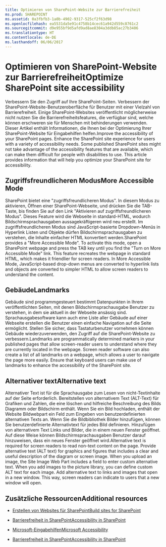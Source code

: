 ```yaml
---
title: Optimieren von SharePoint-Website zur Barrierefreiheit
ms.prod: SHAREPOINT
ms.assetid: 0a3fbfb3-1a0b-4902-9317-525cf2f63d98
ms.openlocfilehash: ea5531da5e91c4758b14cec61a942d559c8761c2
ms.sourcegitcommit: d9e955bf9d5afd9ad8ae8304a3ddb85ac27b3406
ms.translationtype: HT
ms.contentlocale: de-DE
ms.lasthandoff: 06/06/2017
---
```

# <a name="optimize-sharepoint-site-accessibility"></a><span data-ttu-id="11e93-102">Optimieren von SharePoint-Website zur Barrierefreiheit</span><span class="sxs-lookup"><span data-stu-id="11e93-102">Optimize SharePoint site accessibility</span></span>
<span data-ttu-id="11e93-p101">Verbessern Sie den Zugriff auf Ihre SharePoint-Seiten. Verbessern der SharePoint-Website-Benutzeroberfläche für Benutzer mit einer Vielzahl von Barrierefreiheit. Einige SharePoint-Websites veröffentlicht möglicherweise nicht nutzen Sie die Barrierefreiheitsfeatures, die verfügbar sind, welche können erschweren sie für Menschen mit behinderungen verwenden. Dieser Artikel enthält Informationen, die Ihnen bei der Optimierung Ihrer SharePoint-Website für Eingabehilfen helfen.</span><span class="sxs-lookup"><span data-stu-id="11e93-p101">Improve the accessibility of your SharePoint pages. Enhance the SharePoint site experience for users with a variety of accessibility needs. Some published SharePoint sites might not take advantage of the accessibility features that are available, which can make them difficult for people with disabilities to use. This article provides information that will help you optimize your SharePoint site for accessibility.</span></span> 
  
    
    


## <a name="more-accessible-mode"></a><span data-ttu-id="11e93-107">Zugriffsfreundlicheren Modus</span><span class="sxs-lookup"><span data-stu-id="11e93-107">More Accessible Mode</span></span>

<span data-ttu-id="11e93-p102">SharePoint bietet eine "zugriffsfreundlicheren Modus". In diesem Modus zu aktivieren, Öffnen einer SharePoint-Webseite, und drücken Sie die TAB-Taste, bis finden Sie auf den Link "Aktivieren auf zugriffsfreundlicheren Modus". Dieses Feature wird die Webseite in standard-HTML, wodurch Bildschirmsprachausgaben aussagekräftigeren wird neu erstellt. Im zugriffsfreundlicheren Modus sind JavaScript-basierte Dropdown-Menüs in Hyperlink Listen und Objekte dürfen Bildschirmsprachausgaben zu verstehen, die Inhalte einfacher HTML konvertiert werden.</span><span class="sxs-lookup"><span data-stu-id="11e93-p102">SharePoint provides a "More Accessible Mode". To activate this mode, open a SharePoint webpage and press the TAB key until you find the "Turn on More Accessible Mode" link. This feature recreates the webpage in standard HTML, which makes it friendlier for screen readers. In More Accessible Mode, JavaScript-based drop-down menus are converted to hyperlink lists and objects are converted to simpler HTML to allow screen readers to understand the content.</span></span> 
  
    
    

## <a name="landmarks"></a><span data-ttu-id="11e93-112">Gebäude</span><span class="sxs-lookup"><span data-stu-id="11e93-112">Landmarks</span></span>

<span data-ttu-id="11e93-p103">Gebäude sind programmgesteuert bestimmt Datenpunkten in Ihrem veröffentlichten Seiten, mit denen Bildschirmsprachausgabe Benutzer zu verstehen, in dem sie aktuell in der Webseite ansässig sind. Sprachausgabesoftware kann auch eine Liste aller Gebäude auf einer Webseite erstellen die Benutzer einen einfache Navigation auf die Seite ermöglicht. Stellen Sie sicher, dass Tastaturbenutzer vornehmen können Gebäude wiederzuverwenden, den Zugriff auf die SharePoint-Website zu verbessern.</span><span class="sxs-lookup"><span data-stu-id="11e93-p103">Landmarks are programmatically determined markers in your published pages that allow screen-reader users to understand where they are currently located in the webpage. Screen reader software can also create a list of all landmarks on a webpage, which allows a user to navigate the page more easily. Ensure that keyboard users can make use of landmarks to enhance the accessibility of the SharePoint site.</span></span>
  
    
    

## <a name="alternative-text"></a><span data-ttu-id="11e93-116">Alternativer text</span><span class="sxs-lookup"><span data-stu-id="11e93-116">Alternative text</span></span>

<span data-ttu-id="11e93-p104">Alternativer Text ist für die Sprachausgabe zum Lesen von nicht-Textinhalte auf der Seite erforderlich. Bereitstellen von alternativem Text (ALT-Text) für Grafiken und Zahlen, die eine löschen und hilfreiche Beschreibung des Bilds Diagramm oder Bildschirm enthält. Wenn Sie ein Bild hochladen, enthält der Website Bildwebpart ein Feld zum Eingeben von benutzerdefinierten alternativen Texts an. Wenn Sie die Bildbibliothek Bilder hinzufügen, können Sie benutzerdefinierte Alternativtext für jedes Bild definieren. Hinzufügen von alternativem Text Links und Bilder, die in einem neuen Fenster geöffnet. Auf diese Weise können Bildschirmsprachausgaben Benutzer darauf hinzuweisen, dass ein neues Fenster geöffnet wird.</span><span class="sxs-lookup"><span data-stu-id="11e93-p104">Alternative text is required for screen readers to read non-text content on the page. Provide alternative text (ALT text) for graphics and figures that includes a clear and useful description of the diagram or screen image. When you upload an image, the Site Image Web Part includes a field to enter custom alternative text. When you add images to the picture library, you can define custom ALT text for each image. Add alternative text to links and images that open in a new window. This way, screen readers can indicate to users that a new window will open.</span></span>
  
    
    

## <a name="additional-resources"></a><span data-ttu-id="11e93-123">Zusätzliche Ressourcen</span><span class="sxs-lookup"><span data-stu-id="11e93-123">Additional resources</span></span>
<span data-ttu-id="11e93-124"><a name="bk_addresources"> </a></span><span class="sxs-lookup"><span data-stu-id="11e93-124"></span></span>


-  [<span data-ttu-id="11e93-125">Erstellen von Websites für SharePoint</span><span class="sxs-lookup"><span data-stu-id="11e93-125">Build sites for SharePoint</span></span>](build-sites-for-sharepoint)
    
  
-  [<span data-ttu-id="11e93-126">Barrierefreiheit in SharePoint</span><span class="sxs-lookup"><span data-stu-id="11e93-126">Accessibility in SharePoint</span></span>](accessibility-in-sharepoint)
    
  
-  [<span data-ttu-id="11e93-127">Microsoft-Eingabehilfen</span><span class="sxs-lookup"><span data-stu-id="11e93-127">Microsoft Accessibility</span></span>](https://www.microsoft.com/enable)
    
  
-  [<span data-ttu-id="11e93-128">Barrierefreiheit in SharePoint</span><span class="sxs-lookup"><span data-stu-id="11e93-128">Accessibility in SharePoint</span></span>](https://microsoft.sharepoint.com/teams/msenable/Pages/AccessibilityinSharePoint.aspx)
    
  

